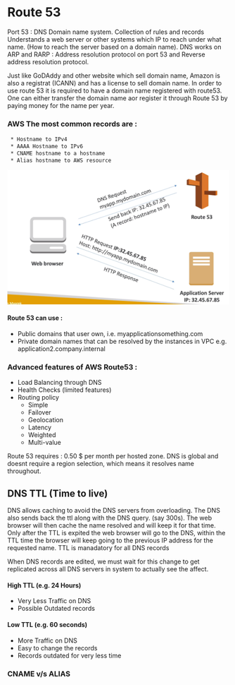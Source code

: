# Route 53
Port 53 : DNS Domain name system. 
Collection of rules and records Understands a web server or other systems which IP to reach under what name. (How to reach the server based on a domain name). DNS works on ARP and RARP : Address resolution protocol on port 53 and Reverse address resolution protocol.

Just like GoDAddy and other website which sell domain name, Amazon is also a registrat (ICANN) and has a license to sell domain name. In order to use route 53 it is required to have a domain name registered with route53. One can either transfer the domain name aor register it through Route 53 by paying money for the name per year.

### AWS The most common records are : 
	 * Hostname to IPv4
	 * AAAA Hostname to IPv6
	 * CNAME hostname to a hostname
	 * Alias hostname to AWS resource 

![](SS/dns.png)

#### Route 53 can use : 

* Public domains that user own, i.e. myapplicationsomething.com
* Private domain names that can be resolved by the instances in VPC e.g.  application2.company.internal

### Advanced features of AWS Route53 :

- Load Balancing through DNS
- Health Checks (limited features)
- Routing policy
	- Simple
	- Failover
	- Geolocation
	- Latency
	- Weighted 
	- Multi-value

Route 53 requires : 0.50 $ per month per hosted zone. DNS is global and doesnt require a region selection, which means it resolves name throughout. 

## DNS TTL (Time to live)
DNS allows caching to avoid the DNS servers from overloading. The DNS also sends back the ttl along with the DNS query. (say 300s). The web browser will then cache the name resolved and will keep it for that time. Only after the TTL is expited the web browser will go to the DNS, within the TTL time the browser will keep going to the previous IP address for the requested name. TTL is manadatory for all DNS records

When DNS records are edited, we must wait for this change to get replicated across all DNS servers in system to actually see the affect. 

#### High TTL (e.g. 24 Hours)

- Very Less Traffic on DNS 
- Possible Outdated records 

#### Low TTL (e.g. 60 seconds)

- More Traffic on DNS
- Easy to change the records
- Records outdated for very less time 

### CNAME v/s ALIAS